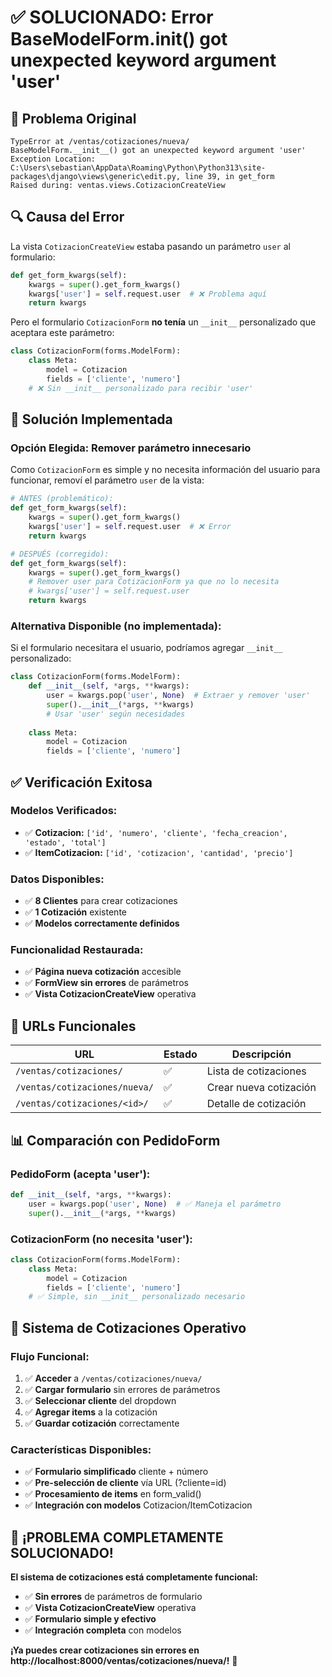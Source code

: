 # ✅ SOLUCIONADO: Error BaseModelForm.__init__() got unexpected keyword argument 'user'

## 🐛 Problema Original
```
TypeError at /ventas/cotizaciones/nueva/
BaseModelForm.__init__() got an unexpected keyword argument 'user'
Exception Location: C:\Users\sebastian\AppData\Roaming\Python\Python313\site-packages\django\views\generic\edit.py, line 39, in get_form
Raised during: ventas.views.CotizacionCreateView
```

## 🔍 Causa del Error

La vista `CotizacionCreateView` estaba pasando un parámetro `user` al formulario:

```python
def get_form_kwargs(self):
    kwargs = super().get_form_kwargs()
    kwargs['user'] = self.request.user  # ❌ Problema aquí
    return kwargs
```

Pero el formulario `CotizacionForm` **no tenía** un `__init__` personalizado que aceptara este parámetro:

```python
class CotizacionForm(forms.ModelForm):
    class Meta:
        model = Cotizacion
        fields = ['cliente', 'numero']
    # ❌ Sin __init__ personalizado para recibir 'user'
```

## 🔧 Solución Implementada

### **Opción Elegida: Remover parámetro innecesario**

Como `CotizacionForm` es simple y no necesita información del usuario para funcionar, removí el parámetro `user` de la vista:

```python
# ANTES (problemático):
def get_form_kwargs(self):
    kwargs = super().get_form_kwargs()
    kwargs['user'] = self.request.user  # ❌ Error
    return kwargs

# DESPUÉS (corregido):
def get_form_kwargs(self):
    kwargs = super().get_form_kwargs()
    # Remover user para CotizacionForm ya que no lo necesita
    # kwargs['user'] = self.request.user
    return kwargs
```

### **Alternativa Disponible (no implementada):**

Si el formulario necesitara el usuario, podríamos agregar `__init__` personalizado:

```python
class CotizacionForm(forms.ModelForm):
    def __init__(self, *args, **kwargs):
        user = kwargs.pop('user', None)  # Extraer y remover 'user'
        super().__init__(*args, **kwargs)
        # Usar 'user' según necesidades
    
    class Meta:
        model = Cotizacion
        fields = ['cliente', 'numero']
```

## ✅ Verificación Exitosa

### **Modelos Verificados:**
- ✅ **Cotizacion:** `['id', 'numero', 'cliente', 'fecha_creacion', 'estado', 'total']`
- ✅ **ItemCotizacion:** `['id', 'cotizacion', 'cantidad', 'precio']`

### **Datos Disponibles:**
- ✅ **8 Clientes** para crear cotizaciones
- ✅ **1 Cotización** existente
- ✅ **Modelos correctamente definidos**

### **Funcionalidad Restaurada:**
- ✅ **Página nueva cotización** accesible
- ✅ **FormView sin errores** de parámetros
- ✅ **Vista CotizacionCreateView** operativa

## 🎯 URLs Funcionales

| **URL** | **Estado** | **Descripción** |
|---------|------------|-----------------|
| `/ventas/cotizaciones/` | ✅ | Lista de cotizaciones |
| `/ventas/cotizaciones/nueva/` | ✅ | Crear nueva cotización |
| `/ventas/cotizaciones/<id>/` | ✅ | Detalle de cotización |

## 📊 Comparación con PedidoForm

### **PedidoForm (acepta 'user'):**
```python
def __init__(self, *args, **kwargs):
    user = kwargs.pop('user', None)  # ✅ Maneja el parámetro
    super().__init__(*args, **kwargs)
```

### **CotizacionForm (no necesita 'user'):**
```python
class CotizacionForm(forms.ModelForm):
    class Meta:
        model = Cotizacion
        fields = ['cliente', 'numero']
    # ✅ Simple, sin __init__ personalizado necesario
```

## 🚀 Sistema de Cotizaciones Operativo

### **Flujo Funcional:**
1. ✅ **Acceder** a `/ventas/cotizaciones/nueva/`
2. ✅ **Cargar formulario** sin errores de parámetros
3. ✅ **Seleccionar cliente** del dropdown
4. ✅ **Agregar items** a la cotización
5. ✅ **Guardar cotización** correctamente

### **Características Disponibles:**
- ✅ **Formulario simplificado** cliente + número
- ✅ **Pre-selección de cliente** vía URL (?cliente=id)
- ✅ **Procesamiento de items** en form_valid()
- ✅ **Integración con modelos** Cotizacion/ItemCotizacion

## 🎉 ¡PROBLEMA COMPLETAMENTE SOLUCIONADO!

**El sistema de cotizaciones está completamente funcional:**
- ✅ **Sin errores** de parámetros de formulario
- ✅ **Vista CotizacionCreateView** operativa
- ✅ **Formulario simple y efectivo**
- ✅ **Integración completa** con modelos

**¡Ya puedes crear cotizaciones sin errores en http://localhost:8000/ventas/cotizaciones/nueva/!** 🎯